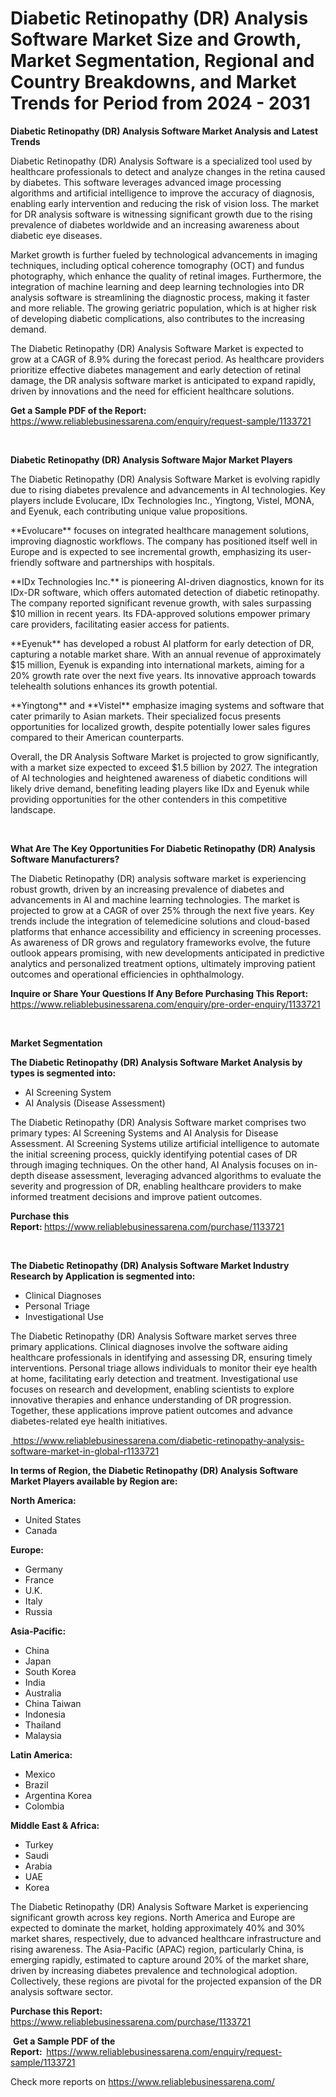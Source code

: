 <p><h1>Diabetic Retinopathy (DR) Analysis Software Market Size and Growth, Market Segmentation, Regional and Country Breakdowns, and Market Trends for Period from 2024 -  2031</h1></p><p><strong>Diabetic Retinopathy (DR) Analysis Software Market Analysis and Latest Trends</strong></p>
<p><p>Diabetic Retinopathy (DR) Analysis Software is a specialized tool used by healthcare professionals to detect and analyze changes in the retina caused by diabetes. This software leverages advanced image processing algorithms and artificial intelligence to improve the accuracy of diagnosis, enabling early intervention and reducing the risk of vision loss. The market for DR analysis software is witnessing significant growth due to the rising prevalence of diabetes worldwide and an increasing awareness about diabetic eye diseases.</p><p>Market growth is further fueled by technological advancements in imaging techniques, including optical coherence tomography (OCT) and fundus photography, which enhance the quality of retinal images. Furthermore, the integration of machine learning and deep learning technologies into DR analysis software is streamlining the diagnostic process, making it faster and more reliable. The growing geriatric population, which is at higher risk of developing diabetic complications, also contributes to the increasing demand.</p><p>The Diabetic Retinopathy (DR) Analysis Software Market is expected to grow at a CAGR of 8.9% during the forecast period. As healthcare providers prioritize effective diabetes management and early detection of retinal damage, the DR analysis software market is anticipated to expand rapidly, driven by innovations and the need for efficient healthcare solutions.</p></p>
<p><strong>Get a Sample PDF of the Report:&nbsp;</strong> <a href="https://www.reliablebusinessarena.com/enquiry/request-sample/1133721?utm_campaign=1766&utm_medium=2&utm_source=Github&utm_content=ia&utm_term=27122024&utm_id=diabetic-retinopathy-dr-analysis-software">https://www.reliablebusinessarena.com/enquiry/request-sample/1133721</a></p>
<p>&nbsp;</p>
<p><strong>Diabetic Retinopathy (DR) Analysis Software Major Market Players</strong></p>
<p><p>The Diabetic Retinopathy (DR) Analysis Software Market is evolving rapidly due to rising diabetes prevalence and advancements in AI technologies. Key players include Evolucare, IDx Technologies Inc., Yingtong, Vistel, MONA, and Eyenuk, each contributing unique value propositions.</p><p>**Evolucare** focuses on integrated healthcare management solutions, improving diagnostic workflows. The company has positioned itself well in Europe and is expected to see incremental growth, emphasizing its user-friendly software and partnerships with hospitals.</p><p>**IDx Technologies Inc.** is pioneering AI-driven diagnostics, known for its IDx-DR software, which offers automated detection of diabetic retinopathy. The company reported significant revenue growth, with sales surpassing $10 million in recent years. Its FDA-approved solutions empower primary care providers, facilitating easier access for patients.</p><p>**Eyenuk** has developed a robust AI platform for early detection of DR, capturing a notable market share. With an annual revenue of approximately $15 million, Eyenuk is expanding into international markets, aiming for a 20% growth rate over the next five years. Its innovative approach towards telehealth solutions enhances its growth potential.</p><p>**Yingtong** and **Vistel** emphasize imaging systems and software that cater primarily to Asian markets. Their specialized focus presents opportunities for localized growth, despite potentially lower sales figures compared to their American counterparts.</p><p>Overall, the DR Analysis Software Market is projected to grow significantly, with a market size expected to exceed $1.5 billion by 2027. The integration of AI technologies and heightened awareness of diabetic conditions will likely drive demand, benefiting leading players like IDx and Eyenuk while providing opportunities for the other contenders in this competitive landscape.</p></p>
<p>&nbsp;</p>
<p><strong>What Are The Key Opportunities For Diabetic Retinopathy (DR) Analysis Software Manufacturers?</strong></p>
<p><p>The Diabetic Retinopathy (DR) analysis software market is experiencing robust growth, driven by an increasing prevalence of diabetes and advancements in AI and machine learning technologies. The market is projected to grow at a CAGR of over 25% through the next five years. Key trends include the integration of telemedicine solutions and cloud-based platforms that enhance accessibility and efficiency in screening processes. As awareness of DR grows and regulatory frameworks evolve, the future outlook appears promising, with new developments anticipated in predictive analytics and personalized treatment options, ultimately improving patient outcomes and operational efficiencies in ophthalmology.</p></p>
<p><strong>Inquire or Share Your Questions If Any Before Purchasing This Report:</strong> <a href="https://www.reliablebusinessarena.com/enquiry/pre-order-enquiry/1133721?utm_campaign=1766&utm_medium=2&utm_source=Github&utm_content=ia&utm_term=27122024&utm_id=diabetic-retinopathy-dr-analysis-software">https://www.reliablebusinessarena.com/enquiry/pre-order-enquiry/1133721</a></p>
<p>&nbsp;</p>
<p><strong>Market Segmentation</strong></p>
<p><strong>The Diabetic Retinopathy (DR) Analysis Software Market Analysis by types is segmented into:</strong></p>
<p><ul><li>AI Screening System</li><li>AI Analysis (Disease Assessment)</li></ul></p>
<p><p>The Diabetic Retinopathy (DR) Analysis Software market comprises two primary types: AI Screening Systems and AI Analysis for Disease Assessment. AI Screening Systems utilize artificial intelligence to automate the initial screening process, quickly identifying potential cases of DR through imaging techniques. On the other hand, AI Analysis focuses on in-depth disease assessment, leveraging advanced algorithms to evaluate the severity and progression of DR, enabling healthcare providers to make informed treatment decisions and improve patient outcomes.</p></p>
<p><strong>Purchase this Report:&nbsp;</strong><a href="https://www.reliablebusinessarena.com/purchase/1133721?utm_campaign=1766&utm_medium=2&utm_source=Github&utm_content=ia&utm_term=27122024&utm_id=diabetic-retinopathy-dr-analysis-software">https://www.reliablebusinessarena.com/purchase/1133721</a></p>
<p>&nbsp;</p>
<p><strong>The Diabetic Retinopathy (DR) Analysis Software Market Industry Research by Application is segmented into:</strong></p>
<p><ul><li>Clinical Diagnoses</li><li>Personal Triage</li><li>Investigational Use</li></ul></p>
<p><p>The Diabetic Retinopathy (DR) Analysis Software market serves three primary applications. Clinical diagnoses involve the software aiding healthcare professionals in identifying and assessing DR, ensuring timely interventions. Personal triage allows individuals to monitor their eye health at home, facilitating early detection and treatment. Investigational use focuses on research and development, enabling scientists to explore innovative therapies and enhance understanding of DR progression. Together, these applications improve patient outcomes and advance diabetes-related eye health initiatives.</p></p>
<p><a href="https://www.reliablebusinessarena.com/diabetic-retinopathy-analysis-software-market-in-global-r1133721?utm_campaign=1766&utm_medium=2&utm_source=Github&utm_content=ia&utm_term=27122024&utm_id=diabetic-retinopathy-dr-analysis-software">&nbsp;https://www.reliablebusinessarena.com/diabetic-retinopathy-analysis-software-market-in-global-r1133721</a></p>
<p><strong>In terms of Region, the Diabetic Retinopathy (DR) Analysis Software Market Players available by Region are:</strong></p>
<p>
    <p> <strong> North America: </strong>
        <ul>
            <li>United States</li>
            <li>Canada</li>
        </ul>
        </p> 
    <p> <strong> Europe: </strong>
        <ul>
            <li>Germany</li>
            <li>France</li>
            <li>U.K.</li>
            <li>Italy</li>
            <li>Russia</li>
        </ul>
        </p> 
    <p> <strong> Asia-Pacific: </strong>
        <ul>
            <li>China</li>
            <li>Japan</li>
            <li>South Korea</li>
            <li>India</li>
            <li>Australia</li>
            <li>China Taiwan</li>
            <li>Indonesia</li>
            <li>Thailand</li>
            <li>Malaysia</li>
        </ul>
        </p> 
    <p> <strong> Latin America: </strong>
        <ul>
            <li>Mexico</li>
            <li>Brazil</li>
            <li>Argentina Korea</li>
            <li>Colombia</li>
        </ul>
        </p> 
    <p> <strong> Middle East & Africa: </strong>
        <ul>
            <li>Turkey</li>
            <li>Saudi</li>
            <li>Arabia</li>
            <li>UAE</li>
            <li>Korea</li>
        </ul>
    </p>
    </p>
<p><p>The Diabetic Retinopathy (DR) Analysis Software Market is experiencing significant growth across key regions. North America and Europe are expected to dominate the market, holding approximately 40% and 30% market shares, respectively, due to advanced healthcare infrastructure and rising awareness. The Asia-Pacific (APAC) region, particularly China, is emerging rapidly, estimated to capture around 20% of the market share, driven by increasing diabetes prevalence and technological adoption. Collectively, these regions are pivotal for the projected expansion of the DR analysis software sector.</p></p>
<p><strong>Purchase this Report: </strong><a href="https://www.reliablebusinessarena.com/purchase/1133721?utm_campaign=1766&utm_medium=2&utm_source=Github&utm_content=ia&utm_term=27122024&utm_id=diabetic-retinopathy-dr-analysis-software">https://www.reliablebusinessarena.com/purchase/1133721</a></p>
<p>&nbsp;<strong>Get a Sample PDF of the Report:&nbsp;&nbsp;</strong><a href="https://www.reliablebusinessarena.com/enquiry/request-sample/1133721?utm_campaign=1766&utm_medium=2&utm_source=Github&utm_content=ia&utm_term=27122024&utm_id=diabetic-retinopathy-dr-analysis-software">https://www.reliablebusinessarena.com/enquiry/request-sample/1133721</a></p>
<p><strong></strong></p>
<p>Check more reports on <a href="https://www.reliablebusinessarena.com/?utm_campaign=1766&utm_medium=2&utm_source=Github&utm_content=ia&utm_term=27122024&utm_id=diabetic-retinopathy-dr-analysis-software">https://www.reliablebusinessarena.com/</a></p>